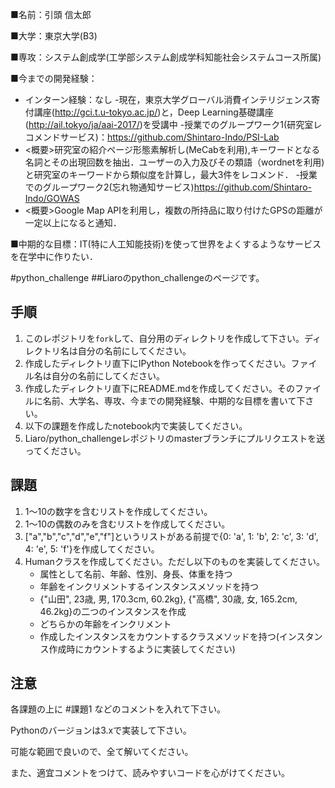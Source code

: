  ■名前：引頭 信太郎
 
 ■大学：東京大学(B3)
 
 ■専攻：システム創成学(工学部システム創成学科知能社会システムコース所属)
 
 ■今までの開発経験： 
 - インターン経験：なし
 -現在，東京大学グローバル消費インテリジェンス寄付講座(http://gci.t.u-tokyo.ac.jp/)と，Deep Learning基礎講座(http://ail.tokyo/ja/aai-2017/)を受講中
 -授業でのグループワーク1(研究室レコメンドサービス)：https://github.com/Shintaro-Indo/PSI-Lab
  - <概要>研究室の紹介ページ形態素解析し(MeCabを利用),キーワードとなる名詞とその出現回数を抽出．ユーザーの入力及びその類語（wordnetを利用)と研究室のキーワードから類似度を計算し，最大3件をレコメンド．
 -授業でのグループワーク2(忘れ物通知サービス)https://github.com/Shintaro-Indo/GOWAS
  - <概要>Google Map APIを利用し，複数の所持品に取り付けたGPSの距離が一定以上になると通知．
 
 ■中期的な目標：IT(特に人工知能技術)を使って世界をよくするようなサービスを在学中に作りたい．
 
 
#python_challenge
##Liaroのpython_challengeのページです。

## 手順
1. このレポジトリを`fork`して、自分用のディレクトリを作成して下さい。ディレクトリ名は自分の名前にしてください。
2. 作成したディレクトリ直下にIPython Notebookを作ってください。ファイル名は自分の名前にしてください。
3. 作成したディレクトリ直下にREADME.mdを作成してください。そのファイルに名前、大学名、専攻、今までの開発経験、中期的な目標を書いて下さい。
4. 以下の課題を作成したnotebook内で実装してください。
5. Liaro/python_challengeレポジトリのmasterブランチにプルリクエストを送ってください。

## 課題
1. 1〜10の数字を含むリストを作成してください。
2. 1〜10の偶数のみを含むリストを作成してください。
3. ["a","b","c","d","e","f"]というリストがある前提で{0: 'a', 1: 'b', 2: 'c', 3: 'd', 4: 'e', 5: 'f'}を作成してください。
4. Humanクラスを作成してください。ただし以下のものを実装してください。
    - 属性として名前、年齢、性別、身長、体重を持つ
    - 年齢をインクリメントするインスタンスメソッドを持つ
    - {"山田", 23歳, 男, 170.3cm, 60.2kg}, {"高橋", 30歳, 女, 165.2cm, 46.2kg}の二つのインスタンスを作成
    - どちらかの年齢をインクリメント
    - 作成したインスタンスをカウントするクラスメソッドを持つ(インスタンス作成時にカウントするように実装してください)

## 注意
各課題の上に \#課題1 などのコメントを入れて下さい。


Pythonのバージョンは3.xで実装して下さい。

可能な範囲で良いので、全て解いてください。

また、適宜コメントをつけて、読みやすいコードを心がけてください。
